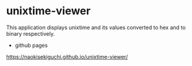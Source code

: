 # unixtime-viewer

This application displays unixtime and its values converted to hex and to binary respectively.

* github pages

https://naokisekiguchi.github.io/unixtime-viewer/
